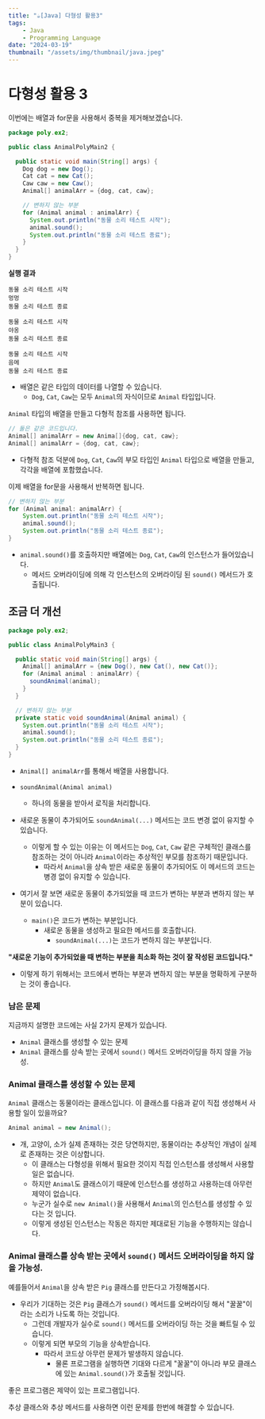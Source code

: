 ```yaml
---
title: "☕️[Java] 다형성 활용3"
tags:
    - Java
    - Programming Language
date: "2024-03-19"
thumbnail: "/assets/img/thumbnail/java.jpeg"
---
```


# 다형성 활용 3

이번에는 배열과 for문을 사용해서 중복을 제거해보겠습니다.

```java
package poly.ex2;

public class AnimalPolyMain2 {

  public static void main(String[] args) {
    Dog dog = new Dog();
    Cat cat = new Cat();
    Caw caw = new Caw();
    Animal[] animalArr = {dog, cat, caw};

    // 변하지 않는 부분
    for (Animal animal : animalArr) {
      System.out.println("동물 소리 테스트 시작");
      animal.sound();
      System.out.println("동물 소리 테스트 종료");
    }
  }
}
```

**실행 결과**
```
동물 소리 테스트 시작
멍멍
동물 소리 테스트 종료

동물 소리 테스트 시작
야옹
동물 소리 테스트 종료

동물 소리 테스트 시작
음메
동물 소리 테스트 종료
```

* 배열은 같은 타입의 데이터를 나열할 수 있습니다.
    * `Dog`, `Cat`, `Caw`는 모두 `Animal`의 자식이므로 `Animal` 타입입니다.

`Animal` 타입의 배열을 만들고 다형적 참조를 사용하면 됩니다.
```java
// 둘은 같은 코드입니다.
Animal[] animalArr = new Anima[]{dog, cat, caw};
Animal[] animalArr = {dog, cat, caw};
```
* 다형적 참조 덕분에 `Dog`, `Cat`, `Caw`의 부모 타입인 `Animal` 타입으로 배열을 만들고, 각각을 배열에 포함했습니다.

이제 배열을 for문을 사용해서 반복하면 됩니다.
```java
// 변하지 않는 부분
for (Animal animal: animalArr) {
    System.out.println("동물 소리 테스트 시작");
    animal.sound();
    System.out.println("동물 소리 테스트 종료");
}
```

* `animal.sound()`를 호출하지만 배열에는 `Dog`, `Cat`, `Caw`의 인스턴스가 들어있습니다.
    * 메서드 오버라이딩에 의해 각 인스턴스의 오버라이딩 된 `sound()` 메서드가 호출됩니다.

## 조금 더 개선

```java
package poly.ex2;

public class AnimalPolyMain3 {

  public static void main(String[] args) {
    Animal[] animalArr = {new Dog(), new Cat(), new Cat()};
    for (Animal animal : animalArr) {
      soundAnimal(animal);
    }
  }

  // 변하지 않는 부분
  private static void soundAnimal(Animal animal) {
    System.out.println("동물 소리 테스트 시작");
    animal.sound();
    System.out.println("동물 소리 테스트 종료");
  }
}
```

* `Animal[] animalArr`를 통해서 배열을 사용합니다.
* `soundAnimal(Animal animal)`
    * 하나의 동물을 받아서 로직을 처리합니다.

* 새로운 동물이 추가되어도 `soundAnimal(...)` 메서드는 코드 변경 없이 유지할 수 있습니다.
    * 이렇게 할 수 있는 이유는 이 메서드는 `Dog`, `Cat`, `Caw` 같은 구체적인 클래스를 참조하는 것이 아니라 `Animal`이라는 추상적인 부모를 참조하기 때문입니다.
        * 따라서 `Animal`을 상속 받은 새로운 동물이 추가되어도 이 메서드의 코드는 병경 없이 유지할 수 있습니다.

* 여기서 잘 보면 새로운 동물이 추가되었을 때 코드가 변하는 부분과 변하지 않는 부분이 있습니다.
    * `main()`은 코드가 변하는 부분입니다.
        * 새로운 동물을 생성하고 필요한 메서드를 호출합니다.
            * `soundAnimal(...)`는 코드가 변하지 않는 부분입니다.

**"새로운 기능이 추가되었을 때 변하는 부분을 최소화 하는 것이 잘 작성된 코드입니다."**
* 이렇게 하기 위해서는 코드에서 변하는 부분과 변하지 않는 부분을 명확하게 구분하는 것이 좋습니다.

### 남은 문제
지금까지 설명한 코드에는 사실 2가지 문제가 있습니다.
* `Animal` 클래스를 생성할 수 있는 문제
* `Animal` 클래스를 상속 받는 곳에서 `sound()` 메서드 오버라이딩을 하지 않을 가능성.

### Animal 클래스를 생성할 수 있는 문제

`Animal` 클래스는 동물이라는 클래스입니다.
이 클래스를 다음과 같이 직접 생성해서 사용할 일이 있을까요?

```java
Animal animal = new Animal();
```

* 개, 고양이, 소가 실제 존재하는 것은 당연하지만, 동물이라는 추상적인 개념이 실제로 존재하는 것은 이상합니다.
    * 이 클래스는 다형성을 위해서 필요한 것이지 직접 인스턴스를 생성해서 사용할 일은 없습니다.
    * 하지만 `Animal`도 클래스이기 때문에 인스턴스를 생성하고 사용하는데 아무런 제약이 없습니다.
    * 누군가 실수로 `new Animal()`을 사용해서 `Animal`의 인스턴스를 생성할 수 있다는 것 입니다.
    * 이렇게 생성된 인스턴스는 작동은 하지만 제대로된 기능을 수행하지는 않습니다.

### Animal 클래스를 상속 받는 곳에서 `sound()` 메서드 오버라이딩을 하지 않을 가능성.
예를들어서 `Animal`을 상속 받은 `Pig` 클래스를 만든다고 가정해봅시다.
* 우리가 기대하는 것은 `Pig` 클래스가 `sound()` 메서드를 오버라이딩 해서 "꿀꿀"이라는 소리가 나도록 하는 것입니다.
    * 그런데 개발자가 실수로 `sound()` 메서드를 오버라이딩 하는 것을 빠트릴 수 있습니다.
    * 이렇게 되면 부모의 기능을 상속받습니다.
        * 따라서 코드상 아무런 문제가 발생하지 않습니다.
            * 물론 프로그램을 실행하면 기대와 다르게 "꿀꿀"이 아니라 부모 클래스에 있는 `Animal.sound()`가 호출될 것입니다.

좋은 프로그램은 제약이 있는 프로그램입니다.

추상 클래스와 추상 메서드를 사용하면 이런 문제를 한번에 해결할 수 있습니다.

